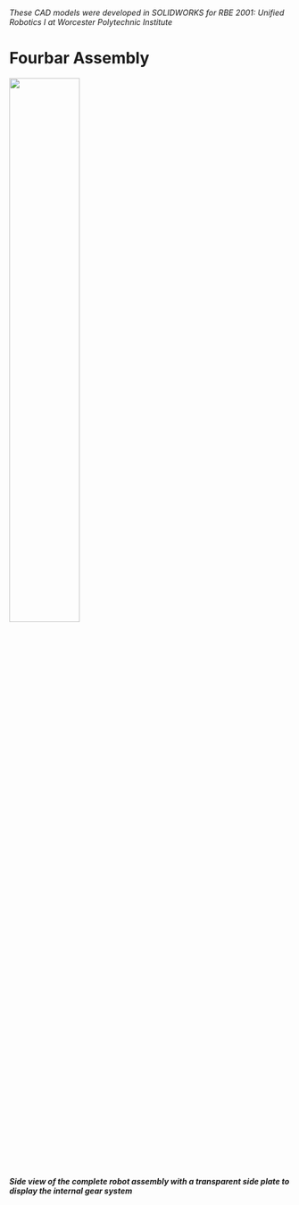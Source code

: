 <h6><i>These CAD models were developed in SOLIDWORKS for RBE 2001: Unified Robotics I at Worcester Polytechnic Institute</i>
  
# Fourbar Assembly

<img src = "https://user-images.githubusercontent.com/127919187/226455193-f577dd7b-57da-4e92-8d4d-c8a62edde17d.png" width = 50%>
  <h4><i>Side view of the complete robot assembly with a transparent side plate to display the internal gear system</i>
